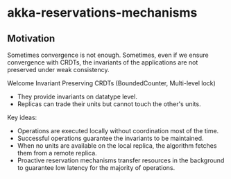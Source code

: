 # akka-reservations-mechanisms


## Motivation
Sometimes convergence is not enough. Sometimes, even if we ensure convergence with CRDTs, the invariants of the applications are not preserved under weak consistency.

Welcome Invariant Preserving CRDTs (BoundedCounter, Multi-level lock)

 * They provide invariants on datatype level.
 * Replicas can trade their units but cannot touch the other's units.

Key ideas:
 * Operations are executed locally without coordination most of the time.
 * Successful operations guarantee the invariants to be maintained.
 * When no units are available on the local replica, the algorithm fetches them from a remote replica.
 * Proactive reservation mechanisms transfer resources in the background to guarantee low latency for the majority of operations.
